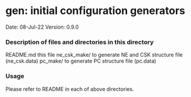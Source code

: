 # gen: initial configuration generators

Date:               08-Jul-22
Version:            0.9.0

### Description of files and directories in this directory
README.md           this file
ne_csk_make/        to generate NE and CSK structure file (ne_csk.data)
pc_make/            to generate PC structure file (pc.data)

### Usage
Please refer to README in each of above directories.
